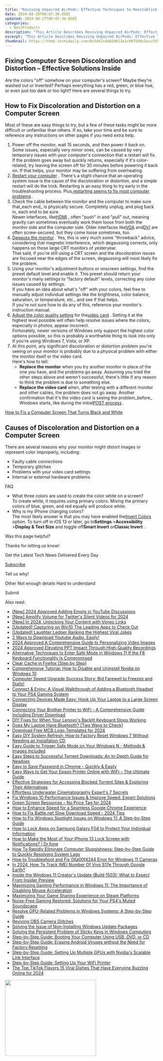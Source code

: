 ```yaml
---
title: "Reviving Unpaired AirPods: Effective Techniques to Reestablish Connection"
date: 2024-08-26T06:07:30.858Z
updated: 2024-08-27T06:07:30.858Z
categories:
  - BestProducts
description: "This Article Describes Reviving Unpaired AirPods: Effective Techniques to Reestablish Connection"
excerpt: "This Article Describes Reviving Unpaired AirPods: Effective Techniques to Reestablish Connection"
thumbnail: https://thmb.techidaily.com/0c5d42c4dd20613a1c9b759dc5acc559eb281ce843e00a8afd9a49d32774540a.jpg
---
```


## Fixing Computer Screen Discoloration and Distortion – Effective Solutions Inside
 Are the colors "off" somehow on your computer's screen? Maybe they're washed out or inverted? Perhaps everything has a red, green, or blue hue, or even just too dark or too light? Here are several things to try.

## How to Fix Discoloration and Distortion on a Computer Screen

 Most of these are easy things to try, but a few of these tasks might be more difficult or unfamiliar than others. If so, take your time and be sure to reference any instructions on other pages if you need extra help.

1. Power off the monitor, wait 15 seconds, and then power it back on. Some issues, especially very minor ones, can be caused by very temporary issues with your computer's connection that a restart will fix.  
 If the problem goes away but quickly returns, especially if it's color-related, try leaving the screen off for 30 minutes before powering it back on. If that helps, your monitor may be suffering from overheating.
2. [Restart your computer](https://www.lifewire.com/how-to-reboot-a-computer-2624568) . There's a slight chance that an operating system issue is the cause of the discoloration or distortion, and a simple restart will do the trick. Restarting is an easy thing to try early in the troubleshooting process. Plus,[restarting seems to fix most computer problems](https://www.lifewire.com/why-does-restarting-seem-to-fix-most-computer-problems-2624569) .
3. Check the cable between the monitor and the computer to make sure that_each end_ is physically secure. Completely unplug, and plug back in, each end to be sure.  
 Newer interfaces, like[HDMI](https://www.lifewire.com/hdmi-facts-high-definition-multimedia-interface-1847337) , often "push" in and "pull" out, meaning gravity can sometimes eventually work them loose from both the monitor side and the computer side. Older interfaces like[VGA](https://www.lifewire.com/what-is-vga-2626027) and[DVI](https://www.lifewire.com/understanding-dvi-connections-1846905) are often screw-secured, but they come loose sometimes, too.
4. [Degauss the monitor](https://www.lifewire.com/how-to-degauss-a-computer-monitor-2624487) . Yes, this is very much some "throwback" advice, considering that magnetic interference, which degaussing corrects, only happens on those large CRT monitors of yesteryear.  
 That said, if you're still using a CRT screen and the discoloration issues are focused near the edges of the screen, degaussing will most likely fix the problem.
5. Using your monitor's adjustment buttons or onscreen settings, find the preset default level and enable it. This preset should return your monitor's many settings to "factory default" levels, correcting any color issues caused by settings.  
 If you have an idea about what's "off" with your colors, feel free to manually adjust individual settings like the brightness, color balance, saturation, or temperature, etc., and see if that helps.  
 If you're not sure how to do any of this, reference your monitor's instruction manual.
6. [Adjust the color quality setting](https://www.lifewire.com/how-to-adjust-the-color-quality-setting-in-windows-2626206) for the[video card](https://www.lifewire.com/what-is-a-video-card-2618161) . Setting it at the highest level possible will often help resolve issues where the colors, especially in photos, appear incorrect.  
 Fortunately, newer versions of Windows only support the highest color options possible, so this is probably a worthwhile thing to look into only if you're using Windows 7, Vista, or XP.
7. At this point, any significant discoloration or distortion problem you're seeing on your monitor is probably due to a physical problem with either the monitor itself or the video card.  
 Here's how to tell:  
   * **Replace the monitor** when you try another monitor in place of the one you have, and the problems go away. Assuming you tried the other steps above and weren't successful, there's little if any reason to think the problem is due to something else.  
   * **Replace the video card** when, after testing with a different monitor and other cables, the problem does not go away. Another confirmation that it's the video card is seeing the problem_before_ Windows starts, like during the initial[POST process](https://www.lifewire.com/what-is-post-2625953) .

[How to Fix a Computer Screen That Turns Black and White](https://www.lifewire.com/fix-when-your-computer-screen-turns-black-and-white-5211740)

## Causes of Discoloration and Distortion on a Computer Screen

 There are several reasons why your monitor might distort images or represent color improperly, including:

* Faulty cable connections
* Temporary glitches
* Problems with your video card settings
* Internal or external hardware problems

 FAQ

* What three colors are used to create the color white on a screen?  
 To create white, it requires using primary colors. Mixing the primary colors of blue, green, and red equally will produce white.
* Why is my iPhone changing colors?  
 The most likely answer is that you may have enabled the[Invert Colors](https://www.lifewire.com/how-to-invert-colors-on-iphone-4154078) option. To turn off in iOS 13 or later, go to**Settings** \>**Accessibility** \>**Display & Text Size** and toggle off**Smart Invert** or**Classic Invert** .

Was this page helpful?

Thanks for letting us know!

 Get the Latest Tech News Delivered Every Day

[Subscribe](https://www.lifewire.com/#)

Tell us why!

 Other  Not enough details  Hard to understand

 Submit

<ins class="adsbygoogle"
     style="display:block"
     data-ad-format="autorelaxed"
     data-ad-client="ca-pub-7571918770474297"
     data-ad-slot="1223367746"></ins>



<ins class="adsbygoogle"
     style="display:block"
     data-ad-client="ca-pub-7571918770474297"
     data-ad-slot="8358498916"
     data-ad-format="auto"
     data-full-width-responsive="true"></ins>

<span class="atpl-alsoreadstyle">Also read:</span>
<div><ul>
<li><a href="https://youtube-lab.techidaily.com/024-approved-adding-emojis-in-youtube-discussions/"><u>[New] 2024 Approved  Adding Emojis in YouTube Discussions</u></a></li>
<li><a href="https://twitter-videos.techidaily.com/new-amplify-volume-for-twitters-silent-videos-for-2024/"><u>[New] Amplify Volume for Twitter's Silent Videos for 2024</u></a></li>
<li><a href="https://vimeo-videos.techidaily.com/new-in-2024-unlocking-your-content-with-vimeo-links/"><u>[New] In 2024, Unlocking Your Content with Vimeo Links</u></a></li>
<li><a href="https://screen-mirroring-recording.techidaily.com/updated-capturing-on-win10-the-leading-apps-to-check-out/"><u>[Updated] Capturing on Win10  The Leading Apps to Check Out</u></a></li>
<li><a href="https://twitter-videos.techidaily.com/updated-laughter-ledger-ranking-the-highest-viral-jokes/"><u>[Updated] Laughter Ledger  Ranking the Highest Viral Jokes</u></a></li>
<li><a href="https://techno-recovery.techidaily.com/1723808202870-2-ways-to-download-youtube-audio-easily/"><u>2 Ways to Download Youtube Audio. Easily!</u></a></li>
<li><a href="https://youtube-webster.techidaily.com/approved-a-comprehensive-guide-to-personalizing-video-images/"><u>2024 Approved  A Comprehensive Guide to Personalizing Video Images</u></a></li>
<li><a href="https://screen-video-capture.techidaily.com/2024-approved-elevating-ppt-impact-through-high-quality-recordings/"><u>2024 Approved  Elevating PPT Impact Through High-Quality Recordings</u></a></li>
<li><a href="https://techno-recovery.techidaily.com/alternative-techniques-to-enter-safe-mode-in-windows-11-if-the-f8-keyboard-functionality-is-compromised/"><u>Alternative Techniques to Enter Safe Mode in Windows 11 If the F8 Keyboard Functionality Is Compromised</u></a></li>
<li><a href="https://techno-recovery.techidaily.com/clear-cache-in-firefox-step-by-step/"><u>Clear Cache in Firefox [Step by Step]</u></a></li>
<li><a href="https://techno-recovery.techidaily.com/comprehensive-tutorial-how-to-disable-and-uninstall-nvidia-on-windows-10/"><u>Comprehensive Tutorial: How to Disable and Uninstall Nvidia on Windows 10</u></a></li>
<li><a href="https://techno-recovery.techidaily.com/computer-speed-upgrade-success-story-bid-farewell-to-freezes-and-stalls/"><u>Computer Speed Upgrade Success Story: Bid Farewell to Freezes and Stalls!</u></a></li>
<li><a href="https://techno-recovery.techidaily.com/connect-and-enjoy-a-visual-walkthrough-of-adding-a-bluetooth-headset-to-your-ps4-gaming-system/"><u>Connect & Enjoy: A Visual Walkthrough of Adding a Bluetooth Headset to Your PS4 Gaming System</u></a></li>
<li><a href="https://techno-recovery.techidaily.com/connecting-devices-made-easy-hook-up-your-laptop-to-a-large-screen-display/"><u>Connecting Devices Made Easy: Hook Up Your Laptop to a Large Screen Display</u></a></li>
<li><a href="https://techno-recovery.techidaily.com/connecting-your-brother-printer-to-wifi-a-comprehensive-guide-including-driver-download/"><u>Connecting Your Brother Printer to WiFi - A Comprehensive Guide Including Driver Download</u></a></li>
<li><a href="https://techno-recovery.techidaily.com/diy-fixes-for-when-your-lenovos-backlit-keyboard-stops-working/"><u>DIY Fixes for When Your Lenovo's Backlit Keyboard Stops Working</u></a></li>
<li><a href="https://techno-recovery.techidaily.com/does-my-laptop-have-bluetooth-two-ways-to-check/"><u>Does My Laptop Have Bluetooth? [Two Ways to Check]</u></a></li>
<li><a href="https://youtube-docs.techidaily.com/oad-free-mcb-logo-templates-for-2024/"><u>Download Free MCB Logo Templates for 2024</u></a></li>
<li><a href="https://techno-recovery.techidaily.com/easy-diy-system-refresh-how-to-factory-reset-windows-7-without-needing-an-installation-cd/"><u>Easy DIY System Refresh: How to Factory Reset Windows 7 Without Needing an Installation CD</u></a></li>
<li><a href="https://techno-recovery.techidaily.com/easy-guide-to-trigger-safe-mode-on-your-windows-n-methods-and-images-included/"><u>Easy Guide to Trigger Safe Mode on Your Windows N - Methods & Images Included</u></a></li>
<li><a href="https://techno-recovery.techidaily.com/easy-steps-to-successful-torrent-downloads-an-in-depth-guide-for-newbies/"><u>Easy Steps to Successful Torrent Downloads: An In-Depth Guide for Newbies</u></a></li>
<li><a href="https://techno-recovery.techidaily.com/easy-to-save-password-in-chrome-quickly-and-easily/"><u>Easy to Save Password in Chrome - Quickly & Easily</u></a></li>
<li><a href="https://techno-recovery.techidaily.com/easy-ways-to-get-your-epson-printer-online-with-wifi-the-ultimate-guide/"><u>Easy Ways to Get Your Epson Printer Online with WiFi – The Ultimate Guide</u></a></li>
<li><a href="https://techno-recovery.techidaily.com/effective-strategies-for-accessing-blocked-torrent-sites-and-exploring-their-alternatives/"><u>Effective Strategies for Accessing Blocked Torrent Sites & Exploring Their Alternatives</u></a></li>
<li><a href="https://extra-tips.techidaily.com/effortless-underwater-cinematography-experts-7-secrets/"><u>Effortless Underwater Cinematography  Expert's 7 Secrets</u></a></li>
<li><a href="https://techno-recovery.techidaily.com/fix-windows-10-performance-issues-and-improve-speed-expert-solutions/"><u>Fix Windows 10 Performance Issues & Improve Speed: Expert Solutions</u></a></li>
<li><a href="https://fox-blue.techidaily.com/green-screen-resources-no-price-tag-for-2024/"><u>Green Screen Resources – No Price Tag for 2024</u></a></li>
<li><a href="https://techno-recovery.techidaily.com/how-to-enhance-speed-for-a-seamless-google-chrome-experience/"><u>How to Enhance Speed for a Seamless Google Chrome Experience</u></a></li>
<li><a href="https://techno-recovery.techidaily.com/1723808213303-how-to-fix-battlenet-slow-download-speed-2024-tips/"><u>How to Fix Battle.net Slow Download Speed - 2024 Tips</u></a></li>
<li><a href="https://techno-recovery.techidaily.com/how-to-fix-windows-spotlight-issues-on-windows-11-a-step-by-step-guide/"><u>How to Fix Windows Spotlight Issues on Windows 11: A Step-by-Step Guide</u></a></li>
<li><a href="https://android-unlock.techidaily.com/how-to-lock-apps-on-samsung-galaxy-f04-to-protect-your-individual-information-by-drfone-android/"><u>How to Lock Apps on Samsung Galaxy F04 to Protect Your Individual Information</u></a></li>
<li><a href="https://iphone-unlock.techidaily.com/how-to-make-the-most-of-your-iphone-13-lock-screen-with-notifications-drfone-by-drfone-ios/"><u>How to Make the Most of Your iPhone 13 Lock Screen with Notifications? | Dr.fone</u></a></li>
<li><a href="https://techno-recovery.techidaily.com/how-to-rapidly-eliminate-computer-sluggishness-step-by-step-guide-to-quickly-resolving-system-lags/"><u>How To Rapidly Eliminate Computer Sluggishness: Step-by-Step Guide to Quickly Resolving System Lags</u></a></li>
<li><a href="https://techno-recovery.techidaily.com/how-to-troubleshoot-and-fix-0xa00f4244-error-for-windows-11-cameras/"><u>How to Troubleshoot and Fix 0Xa00f4244 Error for Windows 11 Cameras</u></a></li>
<li><a href="https://android-unlock.techidaily.com/in-2024-how-to-track-imei-number-of-vivo-s17e-through-google-earth-by-drfone-android/"><u>In 2024, How To Track IMEI Number Of Vivo S17e Through Google Earth?</u></a></li>
<li><a href="https://techno-recovery.techidaily.com/inside-the-windows-11-creators-update-build-1503-what-to-expect-from-insider-preview/"><u>Inside the Windows 11 Creator's Update (Build 1503): What to Expect From Insider Preview</u></a></li>
<li><a href="https://techno-recovery.techidaily.com/maximizing-gaming-performance-in-windows-11-the-importance-of-disabling-mouse-acceleration/"><u>Maximizing Gaming Performance in Windows 11: The Importance of Disabling Mouse Acceleration</u></a></li>
<li><a href="https://techno-recovery.techidaily.com/maximizing-your-game-sharing-experience-on-steam-platforms/"><u>Maximizing Your Game Sharing Experience on Steam Platforms</u></a></li>
<li><a href="https://techno-recovery.techidaily.com/noise-free-gaming-restored-solutions-for-your-ps4s-muted-soundscape/"><u>Noise-Free Gaming Restored: Solutions for Your PS4's Muted Soundscape</u></a></li>
<li><a href="https://techno-recovery.techidaily.com/resolve-gpu-related-problems-in-windows-systems-a-step-by-step-guide/"><u>Resolve GPU-Related Problems in Windows Systems: A Step-by-Step Guide</u></a></li>
<li><a href="https://remote-screen-capture.techidaily.com/reviving-obs-camera-glitches/"><u>Reviving OBS Camera Glitches</u></a></li>
<li><a href="https://techno-recovery.techidaily.com/solving-the-issue-of-non-installing-windows-update-packages/"><u>Solving the Issue of Non-Installing Windows Update Packages</u></a></li>
<li><a href="https://techno-recovery.techidaily.com/solving-the-persistent-problem-of-sticky-keys-in-windows-computers/"><u>Solving the Persistent Problem of Sticky Keys in Windows Computers</u></a></li>
<li><a href="https://techno-recovery.techidaily.com/step-by-step-guide-booting-your-computer-using-usb-dvd-or-cd/"><u>Step-by-Step Guide: Booting Your Computer Using USB, DVD, or CD</u></a></li>
<li><a href="https://techno-recovery.techidaily.com/step-by-step-guide-erasing-android-viruses-without-the-need-for-factory-resetting/"><u>Step-by-Step Guide: Erasing Android Viruses without the Need for Factory Resetting</u></a></li>
<li><a href="https://techno-recovery.techidaily.com/step-by-step-guide-setting-up-multiple-gpus-with-nvidias-scalable-link-interface/"><u>Step-by-Step Guide: Setting Up Multiple GPUs with Nvidia's Scalable Link Interface</u></a></li>
<li><a href="https://techno-recovery.techidaily.com/step-by-step-guide-setting-up-your-wifi-printer/"><u>Step-by-Step Guide: Setting Up Your WiFi Printer</u></a></li>
<li><a href="https://tiktok-videos.techidaily.com/the-top-tiktok-flavors-15-viral-dishes-that-have-everyone-buzzing-online-for-2024/"><u>The Top TikTok Flavors  15 Viral Dishes That Have Everyone Buzzing Online for 2024</u></a></li>
</ul></div>

<!-- affiliate ads begin -->
<a href="https://bluettius.sjv.io/c/5597632/2027209/17108" target="_top" id="2027209"><img src="//a.impactradius-go.com/display-ad/17108-2027209" border="0" alt="" width="300" height="250"/></a><img height="0" width="0" src="https://imp.pxf.io/i/5597632/2027209/17108" style="position:absolute;visibility:hidden;" border="0" />
<!-- affiliate ads end -->